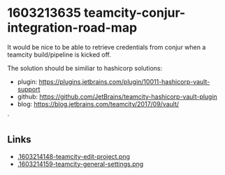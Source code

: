 # 1603213635 teamcity-conjur-integration-road-map
It would be nice to be able to retrieve credentials from conjur when a teamcity build/pipeline is kicked off.

The solution should be similiar to hashicorp solutions:
- plugin: https://plugins.jetbrains.com/plugin/10011-hashicorp-vault-support
- github: https://github.com/JetBrains/teamcity-hashicorp-vault-plugin
- blog: https://blog.jetbrains.com/teamcity/2017/09/vault/

`

## Links
- [.1603214148-teamcity-edit-project.png](.1603214148-teamcity-edit-project.png)
- [.1603214159-teamcity-general-settings.png](.1603214159-teamcity-general-settings.png)
